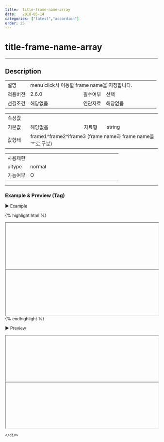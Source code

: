 ```yaml
---
title:  title-frame-name-array
date:   2018-05-14
categories: ["latest","accordion"]
order: 25
---
```


title-frame-name-array
===

---

## Description

<table style="width:100%">
    <colgroup>
        <col width="15%"/>
        <col width="35%"/>
        <col width="15%"/>
        <col width="35%"/>
    </colgroup>
    <tr>
        <td class="tdTitle">설명</td>
        <td colspan="3">menu click시 이동할 frame name을 지정합니다.</td>
    </tr>
    <tr>
        <td class="tdTitle">적용버전</td>
        <td>2.6.0</td>
        <td class="tdTitle">필수여부</td>
        <td>선택</td>
    </tr>
    <tr>
        <td class="tdTitle">선결조건</td>
        <td>해당없음</td>
        <td class="tdTitle">연관자료</td>
        <td>해당없음</td>
    </tr>
</table>
<table style="width:100%">
    <colgroup>
        <col width="15%"/>
        <col width="35%"/>
        <col width="15%"/>
        <col width="35%"/>
    </colgroup>
    <tr>
        <td class="tdTitle tdBg" colspan="4">속성값</td>
    </tr>
    <tr>
        <td class="tdTitle">기본값</td>
        <td>해당없음</td>
        <td class="tdTitle">자료형</td>
        <td>string</td>
    </tr>
    <tr>
        <td class="tdTitle">값형태</td>
        <td colspan="3">frame1^frame2^iframe3 (frame name과 frame name을 '^'로 구분)</td>
    </tr>
</table>
<table style="width:100%">
    <colgroup>
        <col width="20%"/>
        <col width="20%"/>
        <col width="20%"/>
        <col width="20%"/>
        <col width="20%"/>
    </colgroup>
    <tr>
        <td class="tdTitle tdBg" colspan="5">사용제한</td>
    </tr>
    <tr>
        <td>uitype</td>
        <td class="tdCenter">normal</td>
        <td></td>
        <td></td>
        <td></td>
    </tr>
    <tr>
        <td>가능여부</td>
        <td class="tdBlue tdCenter">O</td>
        <td></td>
        <td></td>
        <td></td>
    </tr>
</table>

---
### Example & Preview (Tag)

<sbux-tabs id="exTab1" name="exTab1" uitype="normal" title-target-id-array="exTab1_1" title-text-array="normal(고정형)" is-scrollable="false">
</sbux-tabs>
<div class="tab-content">
    <div id="exTab1_1">

▶ Example

{% highlight html %}
<sbux-accordion id="sbIdx1_1" name="sbIdx1_1" uitype="normal" title-target-id-array="acc1_1^acc1_2" title-text-array="acc1_1^acc1_2" title-frame-name-array="targetIframe1^targetIframe2" title-frame-link-array="https://softbowllab.github.io/sbux/attribute/latest/input.uitype#input^https://softbowllab.github.io/sbux/attribute/latest/picker.uitype#picker"></sbux-accordion>
<div id="acc1_1">
    <iframe id="idxfrmJson1" name="targetIframe1" style="width:100%;"></iframe>
</div>
<div id="acc1_2">
    <iframe id="idxfrmJson2" name="targetIframe2" style="width:100%;"></iframe>
</div>
{% endhighlight %}

<br>

▶ Preview 

<sbux-accordion id="sbIdx1_1" name="sbIdx1_1" uitype="normal" title-target-id-array="acc1_1^acc1_2" title-text-array="acc1_1^acc1_2" title-frame-name-array="targetIframe1^targetIframe2" title-frame-link-array="https://softbowllab.github.io/sbux/attribute/latest/input.uitype#input^https://softbowllab.github.io/sbux/attribute/latest/picker.uitype#picker"></sbux-accordion>
<div id="acc1_1">
    <iframe id="idxfrmJson1" name="targetIframe1" style="width:100%;"></iframe>
</div>
<div id="acc1_2">
    <iframe id="idxfrmJson2" name="targetIframe2" style="width:100%;"></iframe>
</div>

    </div>
</div>